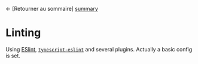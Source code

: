 ← [Retourner au sommaire] [summary]


# Linting

Using [ESlint], [`typescript-eslint`][typescript-lint] and several plugins.
Actually a basic config is set.


[//]: # "--- Images and links section ---"
[eslint]: https://eslint.org/
[typescript-lint]: https://typescript-eslint.io/


[summary]: ../README.md
